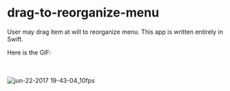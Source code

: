# drag-to-reorganize-menu

User may drag item at will to reorganize menu. This app is written entirely in Swift.

Here is the GIF:

<br /><br />
![jun-22-2017 19-43-04_10fps](https://user-images.githubusercontent.com/1393085/27505966-9ac4517e-5862-11e7-93d8-88e7ee5c6ca2.gif)
